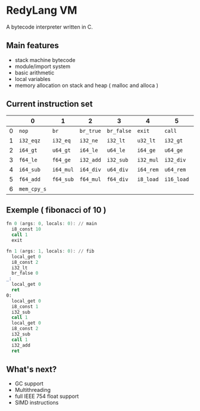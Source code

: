 # RedyLang VM
A bytecode interpreter written in C.

## Main features
* stack machine bytecode
* module/import system
* basic arithmetic
* local variables
* memory allocation on stack and heap ( malloc and alloca )

## Current instruction set
|   | 0         | 1         | 2         | 3         | 4     | 5       | 6       | 7         | 8       | 9           | A           | B | C         | D         | E         | F         |
|---|-----------|-----------|-----------|-----------|-------|---------|---------|-----------|---------|-------------|-------------|---|-----------|-----------|-----------|-----------|
| 0 | `nop`     | `br`      | `br_true` | `br_false`| `exit`| `call`  | `ret`   | `ret_void`| `pop`   | `local_get` | `local_set` |   | `i8_const`| `i16_const`| `i32_const`| `i64_const`|
| 1 | `i32_eqz` | `i32_eq`  | `i32_ne`  | `i32_lt`  | `u32_lt`| `i32_gt`| `u32_gt`| `i32_le`  | `u32_le`| `i32_ge`   | `u32_ge`   |   | `i64_eq`  | `i64_ne`  | `i64_lt`  | `u64_lt`  |
| 2 | `i64_gt`  | `u64_gt`  | `i64_le`  | `u64_le`  | `i64_ge`| `u64_ge`| `f32_eq`| `f32_ne`  | `f32_lt`| `f32_gt`   | `f32_le`   | `f32_ge` | `f64_eq` | `f64_ne` | `f64_lt` | `f64_gt` |
| 3 | `f64_le`  | `f64_ge`  | `i32_add` | `i32_sub` | `i32_mul`| `i32_div`| `u32_div`| `i32_rem`| `u32_rem`| `i32_and` | `i32_or`   | `i32_xor`| `i32_shl`| `i32_shr`| `u32_shr`| `i64_add`|
| 4 | `i64_sub` | `i64_mul` | `i64_div` | `u64_div` | `i64_rem`| `u64_rem`| `i64_and`| `i64_or`| `i64_xor`| `i64_shl` | `i64_shr` | `u64_shr`| `f32_add`| `f32_sub`| `f32_mul`| `f32_div`|
| 5 | `f64_add` | `f64_sub` | `f64_mul` | `f64_div` | `i8_load`| `i16_load`| `i32_load`| `i64_load`| `i8_store`| `i16_store`| `i32_store`| `i64_store`| `alloca` | `alloca_pop` | `gc_malloc` | `mem_cpy` |
| 6 | `mem_cpy_s`|           |           |           |       |         |         |           |         |             |             |   |           |           |           |           |

## Exemple ( fibonacci of 10 )

```asm
fn 0 (args: 0, locals: 0): // main
  i8_const 10
  call 1
  exit

fn 1 (args: 1, locals: 0): // fib
  local_get 0
  i8_const 2
  i32_lt
  br_false 0
_:
  local_get 0
  ret
0:
  local_get 0
  i8_const 1
  i32_sub
  call 1
  local_get 0
  i8_const 2
  i32_sub
  call 1
  i32_add
  ret
```

## What's next?
* GC support
* Multithreading
* full IEEE 754 float support
* SIMD instructions
